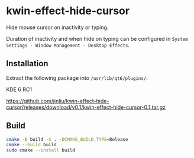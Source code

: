 # kwin-effect-hide-cursor

Hide mouse cursor on inactivity or typing.

Duration of inactivity and when hide on typing can be configured in `System Settings - Window Management - Desktop Effects`.

## Installation

Extract the following package into `/usr/lib/qt6/plugins/`:

KDE 6 RC1

https://github.com/jinliu/kwin-effect-hide-cursor/releases/download/v0.1/kwin-effect-hide-cursor-0.1.tar.gz

## Build

```bash
cmake -B build -S . -DCMAKE_BUILD_TYPE=Release
cmake --build build
sudo cmake --install build
```
